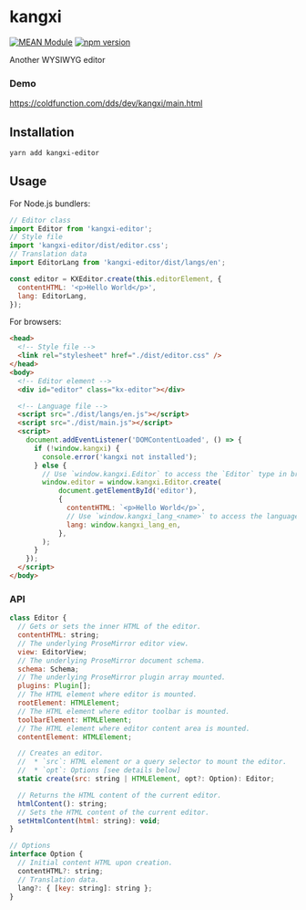 # kangxi

[![MEAN Module](https://img.shields.io/badge/MEAN%20Module-TypeScript-blue.svg?style=flat-square)](https://github.com/mgenware/MEAN-Module)
[![npm version](https://img.shields.io/npm/v/kangxi-editor.svg?style=flat-square)](https://npmjs.com/package/kangxi-editor)

Another WYSIWYG editor

### Demo

https://coldfunction.com/dds/dev/kangxi/main.html

## Installation

```sh
yarn add kangxi-editor
```

## Usage

For Node.js bundlers:

```js
// Editor class
import Editor from 'kangxi-editor';
// Style file
import 'kangxi-editor/dist/editor.css';
// Translation data
import EditorLang from 'kangxi-editor/dist/langs/en';

const editor = KXEditor.create(this.editorElement, {
  contentHTML: '<p>Hello World</p>',
  lang: EditorLang,
});
```

For browsers:

```html
<head>
  <!-- Style file -->
  <link rel="stylesheet" href="./dist/editor.css" />
</head>
<body>
  <!-- Editor element -->
  <div id="editor" class="kx-editor"></div>

  <!-- Language file -->
  <script src="./dist/langs/en.js"></script>
  <script src="./dist/main.js"></script>
  <script>
    document.addEventListener('DOMContentLoaded', () => {
      if (!window.kangxi) {
        console.error('kangxi not installed');
      } else {
        // Use `window.kangxi.Editor` to access the `Editor` type in browser build
        window.editor = window.kangxi.Editor.create(
            document.getElementById('editor'),
            {
              contentHTML: `<p>Hello World</p>`,
              // Use `window.kangxi_lang_<name>` to access the language type in browser build
              lang: window.kangxi_lang_en,
            },
        );
      }
    });
  </script>
</body>
```

### API

```js
class Editor {
  // Gets or sets the inner HTML of the editor.
  contentHTML: string;
  // The underlying ProseMirror editor view.
  view: EditorView;
  // The underlying ProseMirror document schema.
  schema: Schema;
  // The underlying ProseMirror plugin array mounted.
  plugins: Plugin[];
  // The HTML element where editor is mounted.
  rootElement: HTMLElement;
  // The HTML element where editor toolbar is mounted.
  toolbarElement: HTMLElement;
  // The HTML element where editor content area is mounted.
  contentElement: HTMLElement;

  // Creates an editor.
  //  * `src`: HTML element or a query selector to mount the editor.
  //  * `opt`: Options [see details below]
  static create(src: string | HTMLElement, opt?: Option): Editor;

  // Returns the HTML content of the current editor.
  htmlContent(): string;
  // Sets the HTML content of the current editor.
  setHtmlContent(html: string): void;
}

// Options
interface Option {
  // Initial content HTML upon creation.
  contentHTML?: string;
  // Translation data.
  lang?: { [key: string]: string };
}
```
